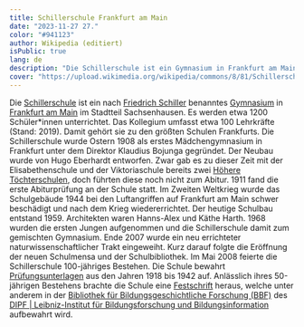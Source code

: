 ```yaml
---
title: Schillerschule Frankfurt am Main
date: "2023-11-27 27."
color: "#941123"
author: Wikipedia (editiert)
isPublic: true
lang: de
description: "Die Schillerschule ist ein Gymnasium in Frankfurt am Main im Stadtteil Sachsenhausen."
cover: "https://upload.wikimedia.org/wikipedia/commons/8/81/Schillerschule_Ffm.jpg"
---
```


Die [Schillerschule](http://schularchive.bbf.dipf.de/index.php/Special:URIResolver/Schillerschule_Frankfurt_am_Main) ist ein nach [Friedrich Schiller](http://schularchive.bbf.dipf.de/index.php/Special:URIResolver/Friedrich-Schiller) benanntes [Gymnasium](http://schularchive.bbf.dipf.de/index.php/Special:URIResolver/Gymnasium) in [Frankfurt am Main](http://schularchive.bbf.dipf.de/index.php/Special:URIResolver/Frankfurt_am_Main) im Stadtteil Sachsenhausen. Es werden etwa 1200 Schüler*innen unterrichtet. Das Kollegium umfasst etwa 100 Lehrkräfte (Stand: 2019). Damit gehört sie zu den größten Schulen Frankfurts.
Die Schillerschule wurde Ostern 1908 als erstes Mädchengymnasium in Frankfurt unter dem Direktor Klaudius Bojunga gegründet. Der Neubau wurde von Hugo Eberhardt entworfen. Zwar gab es zu dieser Zeit mit der Elisabethenschule und der Viktoriaschule bereits zwei [Höhere Töchterschulen](http://schularchive.bbf.dipf.de/index.php/Special:URIResolver/Höhere_Töchterschule/Höhere_Mädchenschule), doch führten diese noch nicht zum Abitur. 1911 fand die erste Abiturprüfung an der Schule statt.
Im Zweiten Weltkrieg wurde das Schulgebäude 1944 bei den Luftangriffen auf Frankfurt am Main schwer beschädigt und nach dem Krieg wiedererrichtet. Der heutige Schulbau entstand 1959. Architekten waren Hanns-Alex und Käthe Harth. 1968 wurden die ersten Jungen aufgenommen und die Schillerschule damit zum gemischten Gymnasium.
Ende 2007 wurde ein neu errichteter naturwissenschaftlicher Trakt eingeweiht. Kurz darauf folgte die Eröffnung der neuen Schulmensa und der Schulbibliothek. Im Mai 2008 feierte die Schillerschule 100-jähriges Bestehen.
Die Schule bewahrt [Prüfungsunterlagen](http://schularchive.bbf.dipf.de/index.php/Special:URIResolver/Prüfungsunterlagen_Schillerschule_Frankfurt_am_Main) aus den Jahren 1918 bis 1942 auf. 
Anlässlich ihres 50-jährigen Bestehens brachte die Schule eine [Festschrift](http://schularchive.bbf.dipf.de/index.php/Special:URIResolver/Fünfzig_Jahre_Schillerschule_Frankfurt_a._M._-3A_1908_-2D_1958) heraus, welche unter anderem in der [Bibliothek für Bildungsgeschichtliche Forschung (BBF)](http://schularchive.bbf.dipf.de/index.php/Special:URIResolver/Bibliothek_für_Bildungsgeschichtliche_Forschung_-28BBF-29) des [DIPF | Leibniz-Institut für Bildungsforschung und Bildungsinformation](https://www.dipf.de/de/startseite) aufbewahrt wird. 
